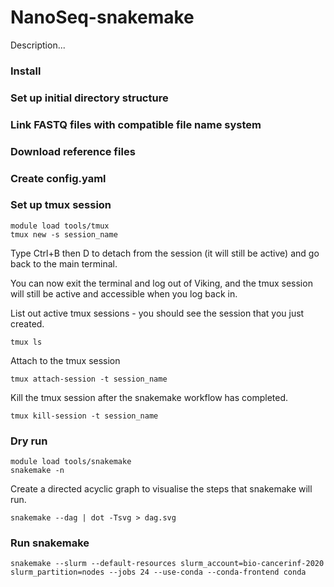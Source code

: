 # NanoSeq-snakemake
Description...

### Install

### Set up initial directory structure

### Link FASTQ files with compatible file name system

### Download reference files

### Create config.yaml

### Set up tmux session

```
module load tools/tmux
tmux new -s session_name
```
Type Ctrl+B then D to detach from the session (it will still be active) and go back to the main terminal. 

You can now exit the terminal and log out of Viking, and the tmux session will still be active and accessible when you log back in. 

List out active tmux sessions - you should see the session that you just created. 
```
tmux ls
```
Attach to the tmux session 
```
tmux attach-session -t session_name
```
Kill the tmux session after the snakemake workflow has completed. 
```
tmux kill-session -t session_name
```
### Dry run 

```
module load tools/snakemake
snakemake -n
```
Create a directed acyclic graph to visualise the steps that snakemake will run. 
```
snakemake --dag | dot -Tsvg > dag.svg
```

### Run snakemake 

```
snakemake --slurm --default-resources slurm_account=bio-cancerinf-2020 slurm_partition=nodes --jobs 24 --use-conda --conda-frontend conda
```
